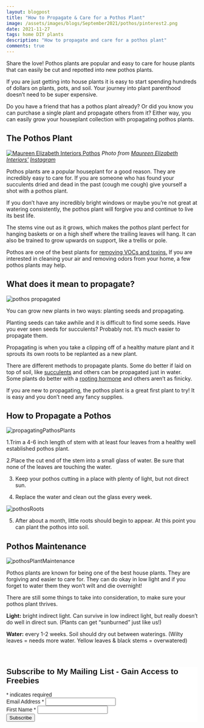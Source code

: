 ```yaml
---
layout: blogpost
title: "How to Propagate & Care for a Pothos Plant"
image: /assets/images/blogs/September2021/pothos/pinterest2.png
date: 2021-11-27
tags: home DIY plants
description: "How to propagate and care for a pothos plant"
comments: true
---
```

Share the love! Pothos plants are popular and easy to care for house plants that can easily be cut and repotted into new pothos plants. 

If you are just getting into house plants it is easy to start spending hundreds of dollars on plants, pots, and soil. Your journey into plant parenthood doesn’t need to be super expensive. 

Do you have a friend that has a pothos plant already? Or did you know you can purchase a single plant and propagate others from it? Either way, you can easily grow your houseplant collection with propagating pothos plants.

## The Pothos Plant

[![Maureen Elizabeth Interiors Pothos](/assets/images/blogs/September2021/pothos/maureenElizabethInteriors.jpg)](https://www.instagram.com/maureenelizabethinteriors/)
*Photo from [Maureen Elizabeth Interiors'](https://www.maureenelizabeth.com) [Instagram](https://www.instagram.com/maureenelizabethinteriors/)*

Pothos plants are a popular houseplant for a good reason. They are incredibly easy to care for. If you are someone who has found your succulents dried and dead in the past (cough me cough) give yourself a shot with a pothos plant.

If you don’t have any incredibly bright windows or maybe you’re not great at watering consistently, the pothos plant will forgive you and continue to live its best life.

The stems vine out as it grows, which makes the pothos plant perfect for hanging baskets or on a high shelf where the trailing leaves will hang. It can also be trained to grow upwards on support, like a trellis or pole.

Pothos are one of the best plants for [removing VOCs and toxins.](https://www.researchgate.net/publication/250005457_Purification_Effects_of_Golden_Pothos_and_Peace_Lily_for_Indoor_Air-Pollutants_and_its_Application_to_a_Real_Environment) If you are interested in cleaning your air and removing odors from your home, a few pothos plants may help.

## What does it mean to propagate?

![pothos propagated](/assets/images/blogs/September2021/pothos/smallPothos.jpg)

You can grow new plants in two ways: planting seeds and propagating. 

Planting seeds can take awhile and it is difficult to find some seeds. Have you ever seen seeds for succulents? Probably not. It’s much easier to propagate them.

Propagating is when you take a clipping off of a healthy mature plant and it sprouts its own roots to be replanted as a new plant.

There are different methods to propagate plants. Some do better if laid on top of soil, like [succulents](https://www.succulentsandsunshine.com/how-to-propagate-succulents-from-leaves-and-cuttings/) and others can be propagated just in water. Some plants do better with a [rooting hormone](https://www.gardeningknowhow.com/garden-how-to/propagation/cuttings/root-stimulating-hormone.htm) and others aren’t as finicky.

If you are new to propagating, the pothos plant is a great first plant to try! It is easy and you don’t need any fancy supplies.

## How to Propagate a Pothos

![propagatingPathosPlants](/assets/images/blogs/September2021/pothos/pothosCuttings.jpg)

1.Trim a 4-6 inch length of stem with at least four leaves from a healthy well established pothos plant.

2.Place the cut end of the stem into a small glass of water. Be sure that none of the leaves 
are touching the water.

3. Keep your pothos cutting in a place with plenty of light, but not direct sun. 

4. Replace the water and clean out the glass every week.

![pothosRoots](/assets/images/blogs/September2021/pothos/pothosRoots.jpg)

5. After about a month, little roots should begin to appear. At this point you can plant the pothos into soil.

## Pothos Maintenance

![pothosPlantMaintenance](/assets/images/blogs/September2021/pothos/pothosWatering.jpg)

Pothos plants are known for being one of the best house plants. They are forgiving and easier to care for. They can do okay in low light and if you forget to water them they won’t wilt and die overnight! 

There are still some things to take into consideration, to make sure your pothos plant thrives.

**Light:** bright indirect light. Can survive in low indirect light, but really doesn’t do well in direct sun. (Plants can get “sunburned” just like us!)

**Water:** every 1-2 weeks. Soil should dry out between waterings. (Wilty leaves = needs more water. Yellow leaves & black stems = overwatered)


<br>

<!-- Begin Mailchimp Signup Form -->
<link href="//cdn-images.mailchimp.com/embedcode/classic-10_7.css" rel="stylesheet" type="text/css">
<style type="text/css">
    #mc_embed_signup{background:#fff; clear:left; font:14px Helvetica,Arial,sans-serif; }
    /* Add your own Mailchimp form style overrides in your site stylesheet or in this style block.
       We recommend moving this block and the preceding CSS link to the HEAD of your HTML file. */
</style>
<div id="mc_embed_signup">
<form action="https://Joyberrystudios.us1.list-manage.com/subscribe/post?u=eca5a397f2fb0d58dcb66315c&amp;id=99d28d5b5c" method="post" id="mc-embedded-subscribe-form" name="mc-embedded-subscribe-form" class="validate" target="_blank" novalidate>
    <div id="mc_embed_signup_scroll">
    <h2>Subscribe to My Mailing List - Gain Access to Freebies</h2>
<div class="indicates-required"><span class="asterisk">*</span> indicates required</div>
<div class="mc-field-group">
    <label for="mce-EMAIL">Email Address  <span class="asterisk">*</span>
</label>
    <input type="email" value="" name="EMAIL" class="required email" id="mce-EMAIL">
</div>
<div class="mc-field-group">
    <label for="mce-FNAME">First Name  <span class="asterisk">*</span>
</label>
    <input type="text" value="" name="FNAME" class="required" id="mce-FNAME">
</div>
    <div id="mce-responses" class="clear">
        <div class="response" id="mce-error-response" style="display:none"></div>
        <div class="response" id="mce-success-response" style="display:none"></div>
    </div>    <!-- real people should not fill this in and expect good things - do not remove this or risk form bot signups-->
    <div style="position: absolute; left: -5000px;" aria-hidden="true"><input type="text" name="b_eca5a397f2fb0d58dcb66315c_99d28d5b5c" tabindex="-1" value=""></div>
    <div class="clear"><input type="submit" value="Subscribe" name="subscribe" id="mc-embedded-subscribe" class="button"></div>
    </div>
</form>
</div>
<script type='text/javascript' src='//s3.amazonaws.com/downloads.mailchimp.com/js/mc-validate.js'></script><script type='text/javascript'>(function($) {window.fnames = new Array(); window.ftypes = new Array();fnames[0]='EMAIL';ftypes[0]='email';fnames[1]='FNAME';ftypes[1]='text';fnames[2]='LNAME';ftypes[2]='text';fnames[3]='ADDRESS';ftypes[3]='address';fnames[4]='PHONE';ftypes[4]='phone';fnames[5]='BIRTHDAY';ftypes[5]='birthday';fnames[6]='OPTIN';ftypes[6]='text';}(jQuery));var $mcj = jQuery.noConflict(true);</script>
<!--End mc_embed_signup-->

<br>
<br>
